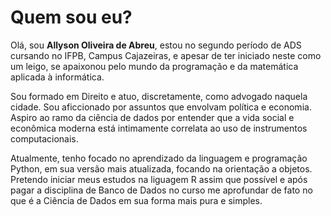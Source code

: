# Quem sou eu?

  Olá, sou __Allyson Oliveira de Abreu__, estou no segundo período de ADS cursando no IFPB, Campus Cajazeiras, e apesar de ter iniciado neste como um leigo, se apaixonou pelo mundo da programação e da matemática aplicada à informática.
  
  Sou formado em Direito e atuo, discretamente, como advogado naquela cidade. Sou aficcionado por assuntos que envolvam política e economia. Aspiro ao ramo da ciência de dados por entender que a vida social e econômica moderna está intimamente correlata ao uso de instrumentos computacionais.
  
  Atualmente, tenho focado no aprendizado da linguagem e programação Python, em sua versão mais atualizada, focando na orientação a objetos. Pretendo iniciar meus estudos na liguagem R assim que possível e após pagar a disciplina de Banco de Dados no curso me aprofundar de fato no que é a Ciência de Dados em sua forma mais pura e simples.
  
  

